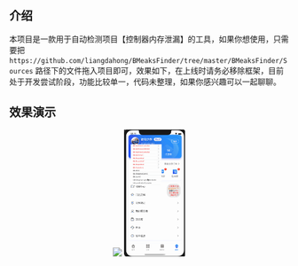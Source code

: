 ## 介绍

本项目是一款用于自动检测项目【控制器内存泄漏】的工具，如果你想使用，只需要把 `https://github.com/liangdahong/BMeaksFinder/tree/master/BMeaksFinder/Sources` 路径下的文件拖入项目即可，效果如下，在上线时请务必移除框架，目前处于开发尝试阶段，功能比较单一，代码未整理，如果你感兴趣可以一起聊聊。

## 效果演示

<p align="center">
    <img  width="22%" src="Images/001.gif"/>
    <img  width="22%" src="Images/002.gif"/>
<p/>
